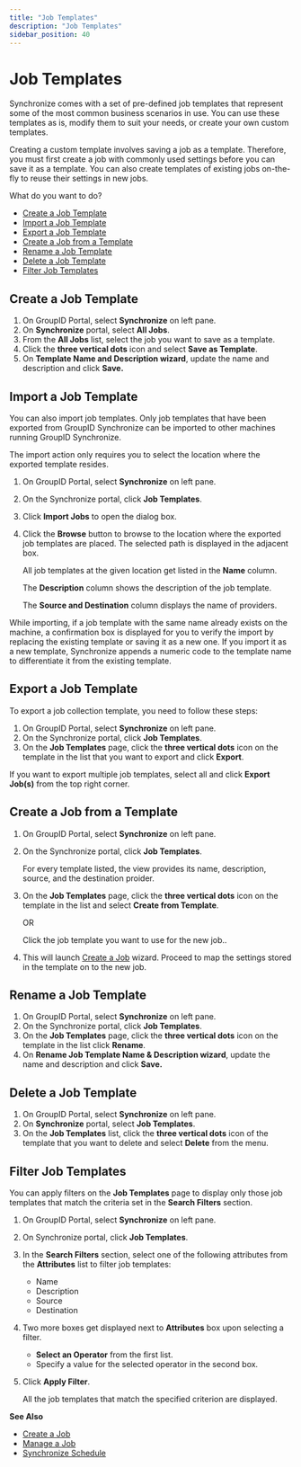 ```yaml
---
title: "Job Templates"
description: "Job Templates"
sidebar_position: 40
---
```


# Job Templates

Synchronize comes with a set of pre-defined job templates that represent some of the most common
business scenarios in use. You can use these templates as is, modify them to suit your needs, or
create your own custom templates.

Creating a custom template involves saving a job as a template. Therefore, you must first create a
job with commonly used settings before you can save it as a template. You can also create templates
of existing jobs on-the-fly to reuse their settings in new jobs.

What do you want to do?

- [Create a Job Template](#create-a-job-template)
- [Import a Job Template](#import-a-job-template)
- [Export a Job Template](#export-a-job-template)
- [Create a Job from a Template](#create-a-job-from-a-template)
- [Rename a Job Template](#rename-a-job-template)
- [Delete a Job Template](#delete-a-job-template)
- [Filter Job Templates](#filter-job-templates)

## Create a Job Template

1. On GroupID Portal, select **Synchronize** on left pane.
2. On **Synchronize** portal, select **All Jobs**.
3. From the **All Jobs** list, select the job you want to save as a template.
4. Click the **three vertical dots** icon and select **Save as Template**.
5. On **Template Name and Description wizard**, update the name and description and click **Save.**

## Import a Job Template

You can also import job templates. Only job templates that have been exported from GroupID
Synchronize can be imported to other machines running GroupID Synchronize.

The import action only requires you to select the location where the exported template resides.

1. On GroupID Portal, select **Synchronize** on left pane.
2. On the Synchronize portal, click **Job Templates**.
3. Click **Import Jobs** to open the dialog box.
4. Click the **Browse** button to browse to the location where the exported job templates are
   placed. The selected path is displayed in the adjacent box.

    All job templates at the given location get listed in the **Name** column.

    The **Description** column shows the description of the job template.

    The **Source and Destination** column displays the name of providers.

While importing, if a job template with the same name already exists on the machine, a confirmation
box is displayed for you to verify the import by replacing the existing template or saving it as a
new one. If you import it as a new template, Synchronize appends a numeric code to the template name
to differentiate it from the existing template.

## Export a Job Template

To export a job collection template, you need to follow these steps:

1. On GroupID Portal, select **Synchronize** on left pane.
2. On the Synchronize portal, click **Job Templates**.
3. On the **Job Templates** page, click the **three vertical dots** icon on the template in the list
   that you want to export and click **Export**.

If you want to export multiple job templates, select all and click **Export Job(s)** from the top
right corner.

## Create a Job from a Template

1. On GroupID Portal, select **Synchronize** on left pane.
2. On the Synchronize portal, click **Job Templates**.

    For every template listed, the view provides its name, description, source, and the destination
    proider.

3. On the **Job Templates** page, click the **three vertical dots** icon on the template in the list
   and select **Create from Template**.

    OR

    Click the job template you want to use for the new job..

4. This will launch
   [Create a Job](/docs/directorymanager/11.0/portal/synchronize/create/create.md) wizard.
   Proceed to map the settings stored in the template on to the new job.

## Rename a Job Template

1. On GroupID Portal, select **Synchronize** on left pane.
2. On the Synchronize portal, click **Job Templates**.
3. On the **Job Templates** page, click the **three vertical dots** icon on the template in the list
   click **Rename**.
4. On **Rename Job Template Name & Description wizard**, update the name and description and click
   **Save.**

## Delete a Job Template

1. On GroupID Portal, select **Synchronize** on left pane.
2. On **Synchronize** portal, select **Job Templates**.
3. On the **Job Templates** list, click the **three vertical dots** icon of the template that you
   want to delete and select **Delete** from the menu.

## Filter Job Templates

You can apply filters on the **Job Templates** page to display only those job templates that match
the criteria set in the **Search Filters** section.

1. On GroupID Portal, select **Synchronize** on left pane.
2. On Synchronize portal, click **Job Templates**.
3. In the **Search Filters** section, select one of the following attributes from the **Attributes**
   list to filter job templates:

    - Name
    - Description
    - Source
    - Destination

4. Two more boxes get displayed next to **Attributes** box upon selecting a filter.

    - **Select an Operator** from the first list.
    - Specify a value for the selected operator in the second box.

5. Click **Apply Filter**.

    All the job templates that match the specified criterion are displayed.

**See Also**

- [Create a Job](/docs/directorymanager/11.0/portal/synchronize/create/create.md)
- [Manage a Job](/docs/directorymanager/11.0/portal/synchronize/manage/job.md)
- [Synchronize Schedule](/docs/directorymanager/11.0/admincenter/schedule/synchronize.md)
